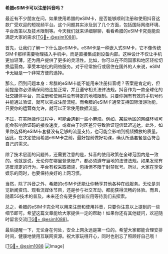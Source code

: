**希腊eSIM卡可以注册抖音吗？**

最近有不少朋友在问，如果使用希腊的eSIM卡，是否能够顺利注册和使用抖音这款广受欢迎的短视频平台。这个问题其实涉及到了几个方面，包括国际网络环境、平台政策以及技术限制等。今天我们就来详细聊聊，看看希腊的eSIM卡究竟能否满足大家的需求[[TG💪+ @esim1088](https://t.me/s/esim1088)]。

首先，让我们了解一下什么是eSIM卡。eSIM卡是一种嵌入式SIM卡，它不像传统SIM卡那样需要物理插入手机中，而是直接集成到设备内部。这种设计不仅让手机更加轻薄，还为用户提供了更多的灵活性。比如，你可以在不同国家和地区轻松切换运营商，享受本地化的网络服务。对于经常旅行或居住在国外的人来说，eSIM卡无疑是一个非常方便的选择。

那么，回到问题本身：希腊的eSIM卡能不能用来注册抖音呢？答案是肯定的，但前提是你必须确保网络连接正常，并且遵守相关法律法规。抖音作为一款全球化的社交媒体平台，其注册和使用并没有特定的地域限制。只要你拥有有效的手机号码并能通过验证，就可以完成注册流程。而希腊的eSIM卡通常支持国际漫游功能，只要你的运营商允许，就可以正常使用数据流量。

不过，在实际操作过程中，可能会遇到一些小麻烦。例如，某些地区的网络环境可能会影响验证码的接收速度，或者由于时区差异导致验证短信延迟送达。此外，如果你选择的eSIM卡套餐没有足够的流量支持，也可能会影响到视频播放的质量。因此，在决定使用希腊eSIM卡之前，最好提前做好功课，确认所选套餐是否符合自己的需求。

除了技术层面的问题外，还需要注意的是，抖音的使用政策在全球范围内是一致的。也就是说，无论你在哪里登录账户，都必须遵守当地的法律法规。如果发现有违反规定的行为，平台有权采取措施，包括但不限于封禁账号。所以，大家在享受娱乐的同时，也要保持良好的上网习惯。

当然，除了抖音之外，希腊的eSIM卡还能让你畅享其他各种在线服务。无论是浏览新闻资讯、观看流媒体节目，还是参与社交互动，都能获得流畅的体验。而且，随着5G技术的普及，未来还会有更多创新应用等待我们去探索。

总之，希腊的eSIM卡完全可以用来注册和使用抖音，只要你注意以上提到的一些细节即可。希望这篇文章能给大家提供一定的帮助！如果你还有其他疑问，欢迎随时留言交流[[TG💪+ @esim1088](https://t.me/s/esim1088)]。

最后提醒一下，无论身在何处，安全上网永远是第一位的。希望大家都能合理安排时间，健康地使用互联网资源。祝大家玩得开心，同时也别忘了照顾好自己哦！

[[TG💪+ @esim1088](https://t.me/s/esim1088) ![Image](https://i.postimg.cc/4NQfJmqS/Snipaste-2025-05-13-00-14-12.png)]